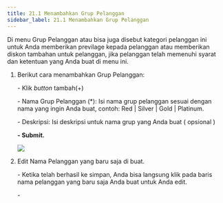 ```yaml
---
title: 21.1 Menambahkan Grup Pelanggan
sidebar_label: 21.1 Menambahkan Grup Pelanggan
---
```

D﻿i menu Grup Pelanggan atau bisa juga disebut kategori pelanggan ini untuk Anda memberikan previlage kepada pelanggan atau memberikan diskon tambahan untuk pelanggan, jika pelanggan telah memenuhi syarat dan ketentuan yang Anda buat di menu ini.

1. B﻿erikut cara menambahkan Grup Pelanggan: 

   \-﻿ K﻿lik *button* tambah(+)

   \- N﻿ama Grup Pelanggan (*): Isi nama grup pelanggan sesuai dengan nama yang ingin Anda buat, contoh: Red | Silver | Gold | Platinum.

   \- D﻿eskripsi: Isi deskripsi untuk nama grup yang Anda buat ( opsional )

   **\- Submit.**

   ![](/img/21.1-menambahkan-grup-pelanggan.png)
2. E﻿dit Nama Pelanggan yang baru saja di buat. 

   \-﻿ K﻿etika telah berhasil ke simpan, Anda bisa langsung klik pada baris nama pelanggan yang baru saja Anda buat untuk Anda edit.

   \-